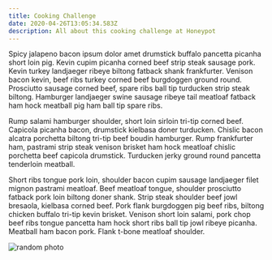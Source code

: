 ```yaml
---
title: Cooking Challenge
date: 2020-04-26T13:05:34.583Z
description: All about this cooking challenge at Honeypot
---
```

Spicy jalapeno bacon ipsum dolor amet drumstick buffalo pancetta picanha short loin pig. Kevin cupim picanha corned beef strip steak sausage pork. Kevin turkey landjaeger ribeye biltong fatback shank frankfurter. Venison bacon kevin, beef ribs turkey corned beef burgdoggen ground round. Prosciutto sausage corned beef, spare ribs ball tip turducken strip steak biltong. Hamburger landjaeger swine sausage ribeye tail meatloaf fatback ham hock meatball pig ham ball tip spare ribs.

Rump salami hamburger shoulder, short loin sirloin tri-tip corned beef. Capicola picanha bacon, drumstick kielbasa doner turducken. Chislic bacon alcatra porchetta biltong tri-tip beef boudin hamburger. Rump frankfurter ham, pastrami strip steak venison brisket ham hock meatloaf chislic porchetta beef capicola drumstick. Turducken jerky ground round pancetta tenderloin meatball.

Short ribs tongue pork loin, shoulder bacon cupim sausage landjaeger filet mignon pastrami meatloaf. Beef meatloaf tongue, shoulder prosciutto fatback pork loin biltong doner shank. Strip steak shoulder beef jowl bresaola, kielbasa corned beef. Pork flank burgdoggen pig beef ribs, biltong chicken buffalo tri-tip kevin brisket. Venison short loin salami, pork chop beef ribs tongue pancetta ham hock short ribs ball tip jowl ribeye picanha. Meatball ham bacon pork. Flank t-bone meatloaf shoulder.

![random photo](/img/screenshot-2020-04-09-at-12.15.07.png "yup")